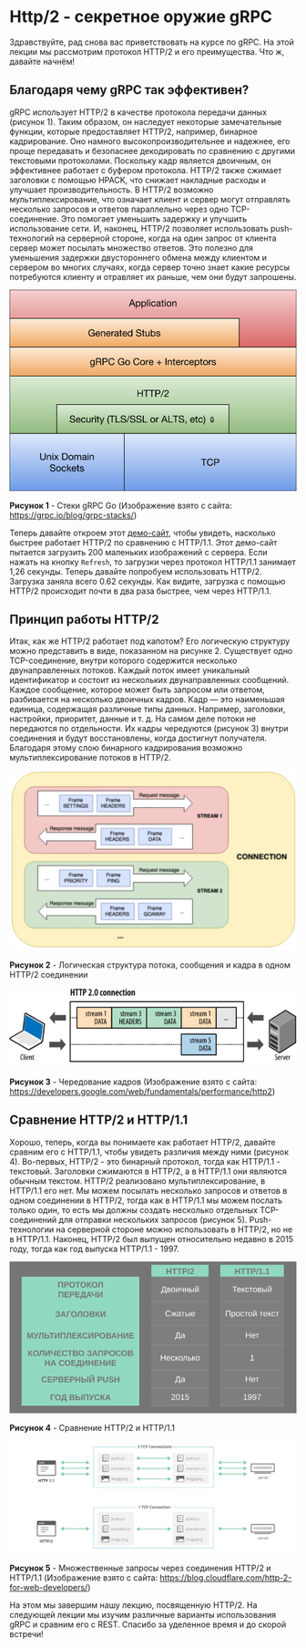 # Http/2 - секретное оружие gRPC
Здравствуйте, рад снова вас приветствовать на курсе по gRPC. На этой лекции мы 
рассмотрим протокол HTTP/2 и его преимущества. Что ж, давайте начнём!
## Благодаря чему gRPC так эффективен?
gRPC использует HTTP/2 в качестве протокола передачи данных (рисунок 1). 
Таким образом, он наследует некоторые замечательные функции, которые 
предоставляет HTTP/2, например, бинарное кадрирование. Оно намного 
высокопроизводительнее и надежнее, его проще передавать и безопаснее 
декодировать по сравнению с другими текстовыми протоколами. Поскольку кадр 
является двоичным, он эффективнее работает с буфером протокола.
HTTP/2 также сжимает заголовки с помощью HPACK, что снижает накладные расходы и
улучшает производительность. В HTTP/2 возможно мультиплексирование, что означает
клиент и сервер могут отправлять несколько запросов и ответов параллельно через
одно TCP-соединение. Это помогает уменьшить задержку и улучшить использование 
сети. И, наконец, HTTP/2 позволяет использовать push-технологий на серверной 
стороне, когда на один запрос от клиента сервер может посылать множество 
ответов. Это полезно для уменьшения задержки двустороннего обмена между 
клиентом и сервером во многих случаях, когда сервер точно знает какие ресурсы 
потребуются клиенту и отравляет их раньше, чем они будут запрошены.

![Стеки-gRPC-Go](images/lecture4/grpc-go-stack.svg)

**Рисунок 1** - Стеки gRPC Go (Изображение взято с сайта: https://grpc.io/blog/grpc-stacks/)

Теперь давайте откроем этот [демо-сайт](http://http2.demo.io), чтобы увидеть,
насколько быстрее работает HTTP/2 по сравнению с HTTP/1.1. Этот демо-сайт 
пытается загрузить 200 маленьких изображений с сервера. Если нажать на кнопку 
`Refresh`, то загрузки через протокол HTTP/1.1 занимает 1,26 секунды. Теперь 
давайте попробуем использовать HTTP/2. Загрузка заняла всего 0.62 секунды. Как
видите, загрузка с помощью HTTP/2 происходит почти в два раза быстрее, чем 
через HTTP/1.1.

## Принцип работы HTTP/2
Итак, как же HTTP/2 работает под капотом? Его логическую структуру можно 
представить в виде, показанном на рисунке 2. Существует одно TCP-соединение, 
внутри которого содержится несколько двунаправленных потоков. Каждый поток 
имеет уникальный идентификатор и состоит из нескольких двунаправленных 
сообщений. Каждое сообщение, которое может быть запросом или ответом, 
разбивается на несколько двоичных кадров. Кадр — это наименьшая единица, 
содержащая различные типы данных. Например, заголовки, настройки, приоритет, 
данные и т. д. На самом деле потоки не передаются по отдельности. Их кадры 
чередуются (рисунок 3) внутри соединения и будут восстановлены, когда достигнут
получателя. Благодаря этому слою бинарного кадрирования возможно 
мультиплексирование потоков в HTTP/2.

![Логическая-структура-потока-сообщения-и-кадра-в-одном-HTTP/2-соединении](images/lecture4/logical_structure.png)

**Рисунок 2** - Логическая структура потока, сообщения и кадра в одном
HTTP/2 соединении

![Чередование-кадров](images/lecture4/multiplexing01.svg)

**Рисунок 3** - Чередование кадров (Изображение взято с сайта: 
https://developers.google.com/web/fundamentals/performance/http2)
## Сравнение HTTP/2 и HTTP/1.1
Хорошо, теперь, когда вы понимаете как работает HTTP/2, давайте сравним его с 
HTTP/1.1, чтобы увидеть различия между ними (рисунок 4). Во-первых, HTTP/2 - 
это бинарный протокол, тогда как HTTP/1.1 - текстовый. Заголовки сжимаются в 
HTTP/2, а в HTTP/1.1 они являются обычным текстом. HTTP/2 реализовано 
мультиплексирование, в HTTP/1.1 его нет. Мы можем посылать несколько запросов 
и ответов в одном соединении в HTTP/2, тогда как в HTTP/1.1 мы можем послать 
только один, то есть мы должны создать несколько отдельных TCP-соединений для 
отправки нескольких запросов (рисунок 5). Push-технологии на серверной стороне 
можно использовать в HTTP/2, но не в HTTP/1.1. Наконец, HTTP/2 был выпущен 
относительно недавно в 2015 году, тогда как год выпуска HTTP/1.1 - 1997.

![Сравнение-HTTP/2-и-HTTP/1](images/lecture4/http-2-vs-http-1-1_rus.png)

**Рисунок 4** - Сравнение HTTP/2 и HTTP/1.1

![Множественные-запросы-через-соединения-HTTP/2-и-HTTP/1.1](images/lecture4/http-2-multiplexing.png)

**Рисунок 5** - Множественные запросы через соединения HTTP/2 и HTTP/1.1
(Изображение взято с сайта: https://blog.cloudflare.com/http-2-for-web-developers/)

На этом мы завершим нашу лекцию, посвященную HTTP/2. На следующей лекции мы 
изучим различные варианты использования gRPC и сравним его с REST. Спасибо за 
уделенное время и до скорой встречи!